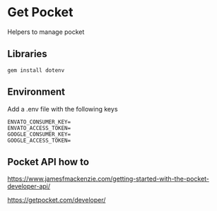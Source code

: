 # Get Pocket
Helpers to manage pocket


## Libraries
```
gem install dotenv
```

## Environment
Add a .env file with the following keys

```
ENVATO_CONSUMER_KEY=
ENVATO_ACCESS_TOKEN=
GOOGLE_CONSUMER_KEY=
GOOGLE_ACCESS_TOKEN=
```

## Pocket API how to

https://www.jamesfmackenzie.com/getting-started-with-the-pocket-developer-api/

https://getpocket.com/developer/
